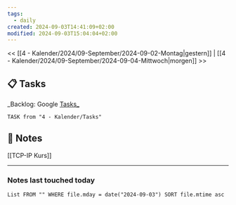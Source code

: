 ```yaml
---
tags:
  - daily
created: 2024-09-03T14:41:09+02:00
modified: 2024-09-03T15:04:04+02:00
---
```

<< [[4 - Kalender/2024/09-September/2024-09-02-Montag|gestern]]  | [[4 - Kalender/2024/09-September/2024-09-04-Mittwoch|morgen]] >>
## 📋 Tasks
_Backlog: Google [Tasks_](https://calendar.google.com/calendar/u/0/r/tasks)

```dataview
TASK from "4 - Kalender/Tasks"
```

## 📝 Notes

[[TCP-IP Kurs]]

---
### Notes last touched today
```dataview
List FROM "" WHERE file.mday = date("2024-09-03") SORT file.mtime asc
```